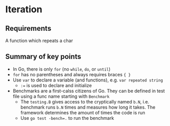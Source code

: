 # Iteration

## Requirements

A function which repeats a char

## Summary of key points

* In Go, there is only `for` (no `while`, `do`, or `until`)
* `for` has no parentheses and always requires braces `{ }`
* Use `var` to declare a variable (and functions), e.g. `var repeated string`
    * `:=` is used to declare and initialize
* Benchmarks are a first-calss citizens of Go. They can be defined in test file using a func name starting with `Benchmark`
    * The `testing.B` gives access to the cryptically named `b.N`, i.e. benchmark runs `b.N` times and measures how long it takes. The framework determines the amount of times the code is run
    * Use `go test -bench=.` to run the benchmark